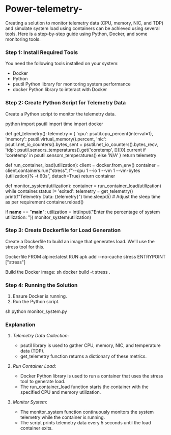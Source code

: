 # Power-telemetry-
Creating a solution to monitor telemetry data (CPU, memory, NIC, and TDP) and simulate system load using containers can be achieved using several tools. Here is a step-by-step guide using Python, Docker, and some monitoring tools.

### Step 1: Install Required Tools

You need the following tools installed on your system:
- Docker
- Python
- psutil Python library for monitoring system performance
- docker Python library to interact with Docker

### Step 2: Create Python Script for Telemetry Data

Create a Python script to monitor the telemetry data.

python
import psutil
import time
import docker

def get_telemetry():
    telemetry = {
        'cpu': psutil.cpu_percent(interval=1),
        'memory': psutil.virtual_memory().percent,
        'nic': psutil.net_io_counters().bytes_sent + psutil.net_io_counters().bytes_recv,
        'tdp': psutil.sensors_temperatures().get('coretemp', [])[0].current if 'coretemp' in psutil.sensors_temperatures() else 'N/A'
    }
    return telemetry

def run_container_load(utilization):
    client = docker.from_env()
    container = client.containers.run("stress", f"--cpu 1 --io 1 --vm 1 --vm-bytes {utilization}% -t 60s", detach=True)
    return container

def monitor_system(utilization):
    container = run_container_load(utilization)
    while container.status != 'exited':
        telemetry = get_telemetry()
        print(f"Telemetry Data: {telemetry}")
        time.sleep(5)  # Adjust the sleep time as per requirement
        container.reload()

if __name__ == "__main__":
    utilization = int(input("Enter the percentage of system utilization: "))
    monitor_system(utilization)


### Step 3: Create Dockerfile for Load Generation

Create a Dockerfile to build an image that generates load. We'll use the stress tool for this.

Dockerfile
FROM alpine:latest
RUN apk add --no-cache stress
ENTRYPOINT ["stress"]


Build the Docker image:
sh
docker build -t stress .


### Step 4: Running the Solution

1. Ensure Docker is running.
2. Run the Python script.

sh
python monitor_system.py


### Explanation

1. *Telemetry Data Collection*:
   - psutil library is used to gather CPU, memory, NIC, and temperature data (TDP).
   - get_telemetry function returns a dictionary of these metrics.

2. *Run Container Load*:
   - Docker Python library is used to run a container that uses the stress tool to generate load.
   - The run_container_load function starts the container with the specified CPU and memory utilization.

3. *Monitor System*:
   - The monitor_system function continuously monitors the system telemetry while the container is running.
   - The script prints telemetry data every 5 seconds until the load container exits.


